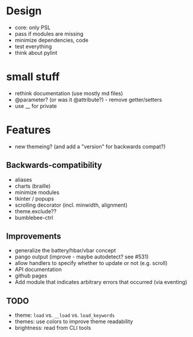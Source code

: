 # Design
- core: only PSL
- pass if modules are missing
- minimize dependencies, code
- test everything
- think about pylint

# small stuff
- rethink documentation (use mostly md files)
- @parameter? (or was it @attribute?) - remove getter/setters
- use __ for private

# Features
- new themeing? (and add a "version" for backwards compat?)

## Backwards-compatibility
- aliases
- charts (braille)
- minimize modules
- tkinter / popups
- scrolling decorator (incl. minwidth, alignment)
- theme.exclude??
- bumblebee-ctrl

## Improvements
- generalize the battery/hbar/vbar concept
- pango output (improve - maybe autodetect? see #531)
- allow handlers to specify whether to update or not (e.g. scroll)
- API documentation
- github pages
- Add module that indicates arbitrary errors that occurred (via eventing)

## TODO
- theme: `load` vs. `__load` vs. `load_keywords`
- themes: use colors to improve theme readability
- brightness: read from CLI tools
